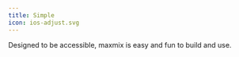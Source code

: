 ```yaml
---
title: Simple
icon: ios-adjust.svg
---
```


Designed to be accessible, maxmix is easy and fun to build and use.